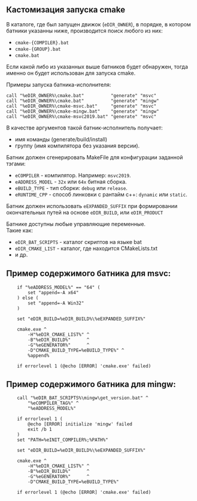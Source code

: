 ﻿
Кастомизация запуска cmake  
--------------------------

В каталоге, где был запущен движок (`eDIR_OWNER`),
в порядке, в котором батники указанны ниже,
производится поиск любого из них:
  - `cmake-{COMPILER}.bat`  
  - `cmake-{GROUP}.bat`  
  - `cmake.bat`  


Если какой либо из указанных выше батников будет обнаружен,
тогда именно он будет использован для запуска cmake.  

Примеры запуска батника-исполнителя:  
```
call "%eDIR_OWNER%\cmake.bat"          "generate" "msvc"
call "%eDIR_OWNER%\cmake.bat"          "generate" "mingw"
call "%eDIR_OWNER%\cmake-msvc.bat"     "generate" "msvc"
call "%eDIR_OWNER%\cmake-mingw.bat"    "generate" "mingw"
call "%eDIR_OWNER%\cmake-msvc2019.bat" "generate" "msvc"
```

В качестве аргументов такой батник-исполнитель получает:  
  - имя команды (generate/build/install)  
  - группу (имя компилятора без указания версии).  

Батник должен сгенерировать MakeFile для конфигурации заданной тэгами:  
  - `eCOMPILER`      - компилятор. Например: `msvc2019`.  
  - `eADDRESS_MODEL` - `32х` или `64х` битная сборка.  
  - `eBUILD_TYPE`    - тип сборки: `debug` или `release`.  
  - `eRUNTIME_CPP`   - способ линковки с рантайм с++: `dynamic` или `static`.  

Батник должен использовать `eEXPANDED_SUFFIX` 
при формировании окончательных путей на основе `eDIR_BUILD`, 
или `eDIR_PRODUCT`  

Батникe доступны любые управляющие переменные.  
Такие как:  
  - `eDIR_BAT_SCRIPTS` - каталог скриптов на языке bat  
  - `eDIR_CMAKE_LIST` - каталог, где находится CMakeLists.txt  
  - и др.  

## Пример содержимого батника для msvc:

```
    if "%eADDRESS_MODEL%" == "64" (
        set "append=-A x64"
    ) else (
        set "append=-A Win32"
    )                            

    set "eDIR_BUILD=%eDIR_BUILD%\%eEXPANDED_SUFFIX%"

    cmake.exe ^
        -H"%eDIR_CMAKE_LIST%" ^
        -B"%eDIR_BUILD%"      ^
        -G"%eGENERATOR%"      ^
        -D"CMAKE_BUILD_TYPE=%eBUILD_TYPE%" ^
        %append%

    if errorlevel 1 (@echo [ERROR] 'cmake.exe' failed)
```

## Пример содержимого батника для mingw:

```
    call "%eDIR_BAT_SCRIPTS%\mingw\get_version.bat" ^
        "%eCOMPILER_TAG%" ^
        "%eADDRESS_MODEL%"

    if errorlevel 1 (
        @echo [ERROR] initialize 'mingw' failed
        exit /b 1
    )
    set "PATH=%eINIT_COMPILER%;%PATH%"

    set "eDIR_BUILD=%eDIR_BUILD%\%eEXPANDED_SUFFIX%"

    cmake.exe ^
        -H"%eDIR_CMAKE_LIST%" ^
        -B"%eDIR_BUILD%"      ^
        -G"%eGENERATOR%"      ^
        -D"CMAKE_BUILD_TYPE=%eBUILD_TYPE%"

    if errorlevel 1 (@echo [ERROR] 'cmake.exe' failed)
```